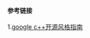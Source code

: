 ```

```





#### 参考链接

1.[google c++开源风格指南](https://zh-google-styleguide.readthedocs.io/en/latest/google-cpp-styleguide/others/#id10)